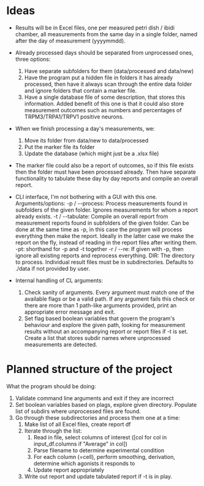 # Ideas
- Results will be in Excel files, one per measured petri dish / ibidi chamber, all measurements from the same day in a single folder, named after the day of measurement (yyyymmdd).
- Already processed days should be separated from unprocessed ones, three options:
    1. Have separate subfolders for them (data/processed and data/new)
    2. Have the program put a hidden file in folders it has already processed, then have it always scan through the entire data folder and ignore folders that contain a marker file.
    3. Have a single database file of some description, that stores this information. Added benefit of this one is that it could also store measurement outcomes such as numbers and percentages of TRPM3/TRPA1/TRPV1 positive neurons.
- When we finish processing a day's measurements, we:
    1. Move its folder from data/new to data/processed
    2. Put the marker file its folder
    3. Update the database (which might just be a .xlsx file)
- The marker file could also be a report of outcomes, so if this file exists then the folder must have been processed already. Then have separate functionality to tabulate these day by day reports and compile an overall report.

- CLI interface, I'm not bothering with a GUI with this one. Arguments/options:
    -p / --process: Process measurements found in subfolders of the given folder. Ignores measurements for whom a report already exists.
    -t / --tabulate: Compile an overall report from measurement reports found in subfolders of the given folder. Can be done at the same time as -p, in this case the program will process everything then make the report. Ideally in the latter case we make the report on the fly, instead of reading in the report files after writing them.
    -pt: shorthand for -p and -t together
    -r / --re: If given with -p, then ignore all existing reports and reprocess everything.
    DIR: The directory to process. Individual result files must be in subdirectories. Defaults to ./data if not provided by user.

- Internal handling of CL arguments:
    1. Check sanity of arguments. Every argument must match one of the available flags or be a valid path. If any argument fails this check or there are more than 1 path-like arguments provided, print an appropriate error message and exit.
    2. Set flag based boolean variables that govern the program's behaviour and explore the given path, looking for measurement results without an accompanying report or report files if -t is set. Create a list that stores subdir names where unprocessed measurements are detected.



# Planned structure of the project
What the program should be doing:
1. Validate command line arguments and exit if they are incorrect
2. Set boolean variables based on plags, explore given directory. Populate list of subdirs where unprocessed files are found.
3. Go through these subdirectories and process them one at a time:
    1. Make list of all Excel files, create report df
    2. Iterate through the list:
        1. Read in file, select columns of interest ([col for col in input_df.columns if "Average" in col])
        2. Parse filename to determine experimental condition
        2. For each column (=cell), perform smoothing, derivation, determine which agonists it responds to
        3. Update report appropriately
    3. Write out report and update tabulated report if -t is in play.